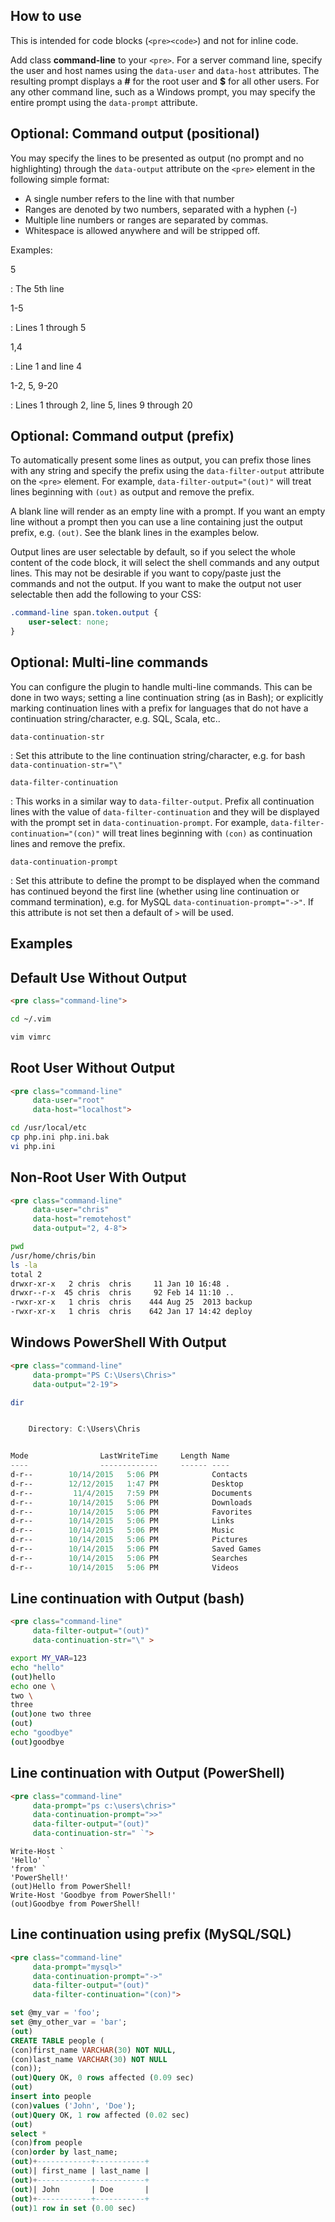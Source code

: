 <section class="language-markup">

# How to use

This is intended for code blocks (`<pre><code>`) and not for inline code.

Add class **command-line** to your `<pre>`. For a server command line, specify the user and host names using the `data-user` and `data-host` attributes. The resulting prompt displays a **#** for the root user and **$** for all other users. For any other command line, such as a Windows prompt, you may specify the entire prompt using the `data-prompt` attribute.

## Optional: Command output (positional)

You may specify the lines to be presented as output (no prompt and no highlighting) through the `data-output` attribute on the `<pre>` element in the following simple format:

- A single number refers to the line with that number
- Ranges are denoted by two numbers, separated with a hyphen (-)
- Multiple line numbers or ranges are separated by commas.
- Whitespace is allowed anywhere and will be stripped off.

Examples:

5

: The 5th line

1-5

: Lines 1 through 5

1,4

: Line 1 and line 4

1-2, 5, 9-20

: Lines 1 through 2, line 5, lines 9 through 20

## Optional: Command output (prefix)

To automatically present some lines as output, you can prefix those lines with any string and specify the prefix using the `data-filter-output` attribute on the `<pre>` element. For example, `data-filter-output="(out)"` will treat lines beginning with `(out)` as output and remove the prefix.

A blank line will render as an empty line with a prompt. If you want an empty line without a prompt then you can use a line containing just the output prefix, e.g. `(out)`. See the blank lines in the examples below.

Output lines are user selectable by default, so if you select the whole content of the code block, it will select the shell commands and any output lines. This may not be desirable if you want to copy/paste just the commands and not the output. If you want to make the output not user selectable then add the following to your CSS:

```css
.command-line span.token.output {
	user-select: none;
}
```

## Optional: Multi-line commands

You can configure the plugin to handle multi-line commands. This can be done in two ways; setting a line continuation string (as in Bash); or explicitly marking continuation lines with a prefix for languages that do not have a continuation string/character, e.g. SQL, Scala, etc..


`data-continuation-str`

: Set this attribute to the line continuation string/character, e.g. for bash `data-continuation-str="\"`

`data-filter-continuation`

: This works in a similar way to `data-filter-output`. Prefix all continuation lines with the value of `data-filter-continuation` and they will be displayed with the prompt set in `data-continuation-prompt`. For example, `data-filter-continuation="(con)"` will treat lines beginning with `(con)` as continuation lines and remove the prefix.

`data-continuation-prompt`

: Set this attribute to define the prompt to be displayed when the command has continued beyond the first line (whether using line continuation or command termination), e.g. for MySQL `data-continuation-prompt="->"`. If this attribute is not set then a default of `>` will be used.

</section>

<section>

# Examples

## Default Use Without Output

```html
<pre class="command-line">
```

```bash { .command-line }
cd ~/.vim

vim vimrc
```

## Root User Without Output

```html
<pre class="command-line"
     data-user="root"
     data-host="localhost">
```

```bash { .command-line data-user="root" data-host="localhost" }
cd /usr/local/etc
cp php.ini php.ini.bak
vi php.ini
```

## Non-Root User With Output

```html
<pre class="command-line"
     data-user="chris"
     data-host="remotehost"
     data-output="2, 4-8">
```

```bash { .command-line data-user="chris" data-host="remotehost" data-output="2, 4-8" }
pwd
/usr/home/chris/bin
ls -la
total 2
drwxr-xr-x   2 chris  chris     11 Jan 10 16:48 .
drwxr--r-x  45 chris  chris     92 Feb 14 11:10 ..
-rwxr-xr-x   1 chris  chris    444 Aug 25  2013 backup
-rwxr-xr-x   1 chris  chris    642 Jan 17 14:42 deploy
```

## Windows PowerShell With Output

```html
<pre class="command-line"
     data-prompt="PS C:\Users\Chris>"
     data-output="2-19">
```

```powershell { .command-line data-prompt="PS C:\Users\Chris>" data-output="2-19" }
dir


    Directory: C:\Users\Chris


Mode                LastWriteTime     Length Name
----                -------------     ------ ----
d-r--        10/14/2015   5:06 PM            Contacts
d-r--        12/12/2015   1:47 PM            Desktop
d-r--         11/4/2015   7:59 PM            Documents
d-r--        10/14/2015   5:06 PM            Downloads
d-r--        10/14/2015   5:06 PM            Favorites
d-r--        10/14/2015   5:06 PM            Links
d-r--        10/14/2015   5:06 PM            Music
d-r--        10/14/2015   5:06 PM            Pictures
d-r--        10/14/2015   5:06 PM            Saved Games
d-r--        10/14/2015   5:06 PM            Searches
d-r--        10/14/2015   5:06 PM            Videos
```

## Line continuation with Output (bash)

```html
<pre class="command-line"
     data-filter-output="(out)"
     data-continuation-str="\" >
```

```bash { .command-line data-filter-output="(out)" data-continuation-str="\" }
export MY_VAR=123
echo "hello"
(out)hello
echo one \
two \
three
(out)one two three
(out)
echo "goodbye"
(out)goodbye
```

## Line continuation with Output (PowerShell)

```html
<pre class="command-line"
     data-prompt="ps c:\users\chris>"
     data-continuation-prompt=">>"
     data-filter-output="(out)"
     data-continuation-str=" `">
```

<pre class="command-line" data-prompt="ps c:\users\chris>" data-continuation-prompt=">>" data-filter-output="(out)" data-continuation-str=" `"><code class="language-powershell">Write-Host `
'Hello' `
'from' `
'PowerShell!'
(out)Hello from PowerShell!
Write-Host 'Goodbye from PowerShell!'
(out)Goodbye from PowerShell!</code></pre>

## Line continuation using prefix (MySQL/SQL)

```html
<pre class="command-line"
     data-prompt="mysql>"
     data-continuation-prompt="->"
     data-filter-output="(out)"
     data-filter-continuation="(con)">
```

```sql { .command-line data-prompt="mysql>" data-continuation-prompt="->" data-filter-output="(out)" data-filter-continuation="(con)" }
set @my_var = 'foo';
set @my_other_var = 'bar';
(out)
CREATE TABLE people (
(con)first_name VARCHAR(30) NOT NULL,
(con)last_name VARCHAR(30) NOT NULL
(con));
(out)Query OK, 0 rows affected (0.09 sec)
(out)
insert into people
(con)values ('John', 'Doe');
(out)Query OK, 1 row affected (0.02 sec)
(out)
select *
(con)from people
(con)order by last_name;
(out)+------------+-----------+
(out)| first_name | last_name |
(out)+------------+-----------+
(out)| John       | Doe       |
(out)+------------+-----------+
(out)1 row in set (0.00 sec)
```

</section>
